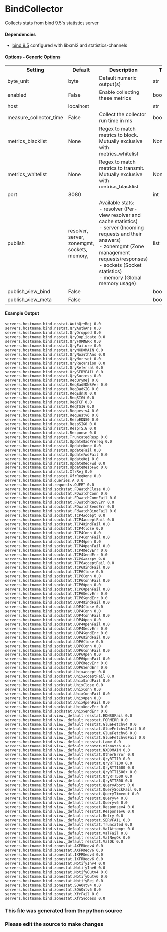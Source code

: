 BindCollector
=====

Collects stats from bind 9.5's statistics server

#### Dependencies

 * [bind 9.5](http://www.isc.org/software/bind/new-features/9.5)
    configured with libxml2 and statistics-channels


#### Options - [Generic Options](Configuration)

<table><tr><th>Setting</th><th>Default</th><th>Description</th><th>Type</th></tr>
<tr><td>byte_unit</td><td>byte</td><td>Default numeric output(s)</td><td>str</td></tr>
<tr><td>enabled</td><td>False</td><td>Enable collecting these metrics</td><td>bool</td></tr>
<tr><td>host</td><td>localhost</td><td></td><td>str</td></tr>
<tr><td>measure_collector_time</td><td>False</td><td>Collect the collector run time in ms</td><td>bool</td></tr>
<tr><td>metrics_blacklist</td><td>None</td><td>Regex to match metrics to block. Mutually exclusive with metrics_whitelist</td><td>NoneType</td></tr>
<tr><td>metrics_whitelist</td><td>None</td><td>Regex to match metrics to transmit. Mutually exclusive with metrics_blacklist</td><td>NoneType</td></tr>
<tr><td>port</td><td>8080</td><td></td><td>int</td></tr>
<tr><td>publish</td><td>resolver, server, zonemgmt, sockets, memory,</td><td>Available stats:<br>
 - resolver (Per-view resolver and cache statistics)<br>
 - server (Incoming requests and their answers)<br>
 - zonemgmt (Zone management requests/responses)<br>
 - sockets (Socket statistics)<br>
 - memory (Global memory usage)<br>
</td><td>list</td></tr>
<tr><td>publish_view_bind</td><td>False</td><td></td><td>bool</td></tr>
<tr><td>publish_view_meta</td><td>False</td><td></td><td>bool</td></tr>
</table>

#### Example Output

```
servers.hostname.bind.nsstat.AuthQryRej 0.0
servers.hostname.bind.nsstat.QryAuthAns 0.0
servers.hostname.bind.nsstat.QryDropped 0.0
servers.hostname.bind.nsstat.QryDuplicate 0.0
servers.hostname.bind.nsstat.QryFORMERR 0.0
servers.hostname.bind.nsstat.QryFailure 0.0
servers.hostname.bind.nsstat.QryNXDOMAIN 0.0
servers.hostname.bind.nsstat.QryNoauthAns 0.0
servers.hostname.bind.nsstat.QryNxrrset 0.0
servers.hostname.bind.nsstat.QryRecursion 0.0
servers.hostname.bind.nsstat.QryReferral 0.0
servers.hostname.bind.nsstat.QrySERVFAIL 0.0
servers.hostname.bind.nsstat.QrySuccess 0.0
servers.hostname.bind.nsstat.RecQryRej 0.0
servers.hostname.bind.nsstat.ReqBadEDNSVer 0.0
servers.hostname.bind.nsstat.ReqBadSIG 0.0
servers.hostname.bind.nsstat.ReqEdns0 0.0
servers.hostname.bind.nsstat.ReqSIG0 0.0
servers.hostname.bind.nsstat.ReqTCP 0.0
servers.hostname.bind.nsstat.ReqTSIG 0.0
servers.hostname.bind.nsstat.Requestv4 0.0
servers.hostname.bind.nsstat.Requestv6 0.0
servers.hostname.bind.nsstat.RespEDNS0 0.0
servers.hostname.bind.nsstat.RespSIG0 0.0
servers.hostname.bind.nsstat.RespTSIG 0.0
servers.hostname.bind.nsstat.Response 0.0
servers.hostname.bind.nsstat.TruncatedResp 0.0
servers.hostname.bind.nsstat.UpdateBadPrereq 0.0
servers.hostname.bind.nsstat.UpdateDone 0.0
servers.hostname.bind.nsstat.UpdateFail 0.0
servers.hostname.bind.nsstat.UpdateFwdFail 0.0
servers.hostname.bind.nsstat.UpdateRej 0.0
servers.hostname.bind.nsstat.UpdateReqFwd 0.0
servers.hostname.bind.nsstat.UpdateRespFwd 0.0
servers.hostname.bind.nsstat.XfrRej 0.0
servers.hostname.bind.nsstat.XfrReqDone 0.0
servers.hostname.bind.queries.A 0.0
servers.hostname.bind.requests.QUERY 0.0
servers.hostname.bind.sockstat.FDWatchClose 0.0
servers.hostname.bind.sockstat.FDwatchConn 0.0
servers.hostname.bind.sockstat.FDwatchConnFail 0.0
servers.hostname.bind.sockstat.FDwatchRecvErr 0.0
servers.hostname.bind.sockstat.FDwatchSendErr 0.0
servers.hostname.bind.sockstat.FdwatchBindFail 0.0
servers.hostname.bind.sockstat.TCP4Accept 0.0
servers.hostname.bind.sockstat.TCP4AcceptFail 0.0
servers.hostname.bind.sockstat.TCP4BindFail 0.0
servers.hostname.bind.sockstat.TCP4Close 0.0
servers.hostname.bind.sockstat.TCP4Conn 0.0
servers.hostname.bind.sockstat.TCP4ConnFail 0.0
servers.hostname.bind.sockstat.TCP4Open 0.0
servers.hostname.bind.sockstat.TCP4OpenFail 0.0
servers.hostname.bind.sockstat.TCP4RecvErr 0.0
servers.hostname.bind.sockstat.TCP4SendErr 0.0
servers.hostname.bind.sockstat.TCP6Accept 0.0
servers.hostname.bind.sockstat.TCP6AcceptFail 0.0
servers.hostname.bind.sockstat.TCP6BindFail 0.0
servers.hostname.bind.sockstat.TCP6Close 0.0
servers.hostname.bind.sockstat.TCP6Conn 0.0
servers.hostname.bind.sockstat.TCP6ConnFail 0.0
servers.hostname.bind.sockstat.TCP6Open 0.0
servers.hostname.bind.sockstat.TCP6OpenFail 0.0
servers.hostname.bind.sockstat.TCP6RecvErr 0.0
servers.hostname.bind.sockstat.TCP6SendErr 0.0
servers.hostname.bind.sockstat.UDP4BindFail 0.0
servers.hostname.bind.sockstat.UDP4Close 0.0
servers.hostname.bind.sockstat.UDP4Conn 0.0
servers.hostname.bind.sockstat.UDP4ConnFail 0.0
servers.hostname.bind.sockstat.UDP4Open 0.0
servers.hostname.bind.sockstat.UDP4OpenFail 0.0
servers.hostname.bind.sockstat.UDP4RecvErr 0.0
servers.hostname.bind.sockstat.UDP4SendErr 0.0
servers.hostname.bind.sockstat.UDP6BindFail 0.0
servers.hostname.bind.sockstat.UDP6Close 0.0
servers.hostname.bind.sockstat.UDP6Conn 0.0
servers.hostname.bind.sockstat.UDP6ConnFail 0.0
servers.hostname.bind.sockstat.UDP6Open 0.0
servers.hostname.bind.sockstat.UDP6OpenFail 0.0
servers.hostname.bind.sockstat.UDP6RecvErr 0.0
servers.hostname.bind.sockstat.UDP6SendErr 0.0
servers.hostname.bind.sockstat.UnixAccept 0.0
servers.hostname.bind.sockstat.UnixAcceptFail 0.0
servers.hostname.bind.sockstat.UnixBindFail 0.0
servers.hostname.bind.sockstat.UnixClose 0.0
servers.hostname.bind.sockstat.UnixConn 0.0
servers.hostname.bind.sockstat.UnixConnFail 0.0
servers.hostname.bind.sockstat.UnixOpen 0.0
servers.hostname.bind.sockstat.UnixOpenFail 0.0
servers.hostname.bind.sockstat.UnixRecvErr 0.0
servers.hostname.bind.sockstat.UnixSendErr 0.0
servers.hostname.bind.view._default.resstat.EDNS0Fail 0.0
servers.hostname.bind.view._default.resstat.FORMERR 0.0
servers.hostname.bind.view._default.resstat.GlueFetchv4 0.0
servers.hostname.bind.view._default.resstat.GlueFetchv4Fail 0.0
servers.hostname.bind.view._default.resstat.GlueFetchv6 0.0
servers.hostname.bind.view._default.resstat.GlueFetchv6Fail 0.0
servers.hostname.bind.view._default.resstat.Lame 0.0
servers.hostname.bind.view._default.resstat.Mismatch 0.0
servers.hostname.bind.view._default.resstat.NXDOMAIN 0.0
servers.hostname.bind.view._default.resstat.OtherError 0.0
servers.hostname.bind.view._default.resstat.QryRTT10 0.0
servers.hostname.bind.view._default.resstat.QryRTT100 0.0
servers.hostname.bind.view._default.resstat.QryRTT1600 0.0
servers.hostname.bind.view._default.resstat.QryRTT1600+ 0.0
servers.hostname.bind.view._default.resstat.QryRTT500 0.0
servers.hostname.bind.view._default.resstat.QryRTT800 0.0
servers.hostname.bind.view._default.resstat.QueryAbort 0.0
servers.hostname.bind.view._default.resstat.QuerySockFail 0.0
servers.hostname.bind.view._default.resstat.QueryTimeout 0.0
servers.hostname.bind.view._default.resstat.Queryv4 0.0
servers.hostname.bind.view._default.resstat.Queryv6 0.0
servers.hostname.bind.view._default.resstat.Responsev4 0.0
servers.hostname.bind.view._default.resstat.Responsev6 0.0
servers.hostname.bind.view._default.resstat.Retry 0.0
servers.hostname.bind.view._default.resstat.SERVFAIL 0.0
servers.hostname.bind.view._default.resstat.Truncated 0.0
servers.hostname.bind.view._default.resstat.ValAttempt 0.0
servers.hostname.bind.view._default.resstat.ValFail 0.0
servers.hostname.bind.view._default.resstat.ValNegOk 0.0
servers.hostname.bind.view._default.resstat.ValOk 0.0
servers.hostname.bind.zonestat.AXFRReqv4 0.0
servers.hostname.bind.zonestat.AXFRReqv6 0.0
servers.hostname.bind.zonestat.IXFRReqv4 0.0
servers.hostname.bind.zonestat.IXFRReqv6 0.0
servers.hostname.bind.zonestat.NotifyInv4 0.0
servers.hostname.bind.zonestat.NotifyInv6 0.0
servers.hostname.bind.zonestat.NotifyOutv4 0.0
servers.hostname.bind.zonestat.NotifyOutv6 0.0
servers.hostname.bind.zonestat.NotifyRej 0.0
servers.hostname.bind.zonestat.SOAOutv4 0.0
servers.hostname.bind.zonestat.SOAOutv6 0.0
servers.hostname.bind.zonestat.XfrFail 0.0
servers.hostname.bind.zonestat.XfrSuccess 0.0
```

### This file was generated from the python source
### Please edit the source to make changes

